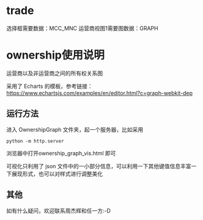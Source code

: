 # trade
选择框需要数据：MCC_MNC
运营商视图1需要图数据：GRAPH

# ownership使用说明

运营商以及非运营商之间的所有权关系图

采用了 Echarts 的模板，参考链接：https://www.echartsjs.com/examples/en/editor.html?c=graph-webkit-dep



## 运行方法

进入 OwnershipGraph 文件夹，起一个服务器，比如采用

```shell
python -m http.server
```

浏览器中打开ownership_graph_vis.html 即可



可视化只利用了 json 文件中的一小部分信息，可以利用一下其他键值信息丰富一下展现形式，也可以对样式进行调整美化



## 其他

如有什么疑问，欢迎联系周杰辉和任一方:-D